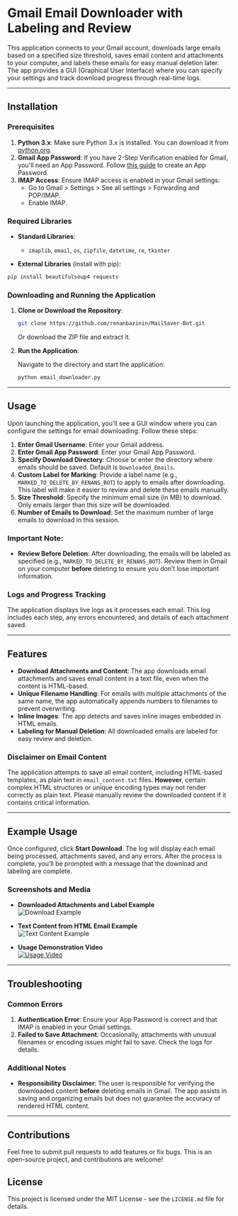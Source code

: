 # Gmail Email Downloader with Labeling and Review

This application connects to your Gmail account, downloads large emails based on a specified size threshold, saves email content and attachments to your computer, and labels these emails for easy manual deletion later. The app provides a GUI (Graphical User Interface) where you can specify your settings and track download progress through real-time logs.

---

## Installation

### Prerequisites

1. **Python 3.x**: Make sure Python 3.x is installed. You can download it from [python.org](https://www.python.org/downloads/).
2. **Gmail App Password**: If you have 2-Step Verification enabled for Gmail, you'll need an App Password. Follow [this guide](https://support.google.com/accounts/answer/185833?hl=en) to create an App Password.
3. **IMAP Access**: Ensure IMAP access is enabled in your Gmail settings:
   - Go to Gmail > Settings > See all settings > Forwarding and POP/IMAP.
   - Enable IMAP.

### Required Libraries

- **Standard Libraries**:
  - `imaplib`, `email`, `os`, `zipfile`, `datetime`, `re`, `tkinter`

- **External Libraries** (install with pip):

```bash
pip install beautifulsoup4 requests
```

### Downloading and Running the Application

1. **Clone or Download the Repository**: 

   ```bash
   git clone https://github.com/renanbazinin/MailSaver-Bot.git
   ```

   Or download the ZIP file and extract it.

2. **Run the Application**:

   Navigate to the directory and start the application:

   ```bash
   python email_downloader.py
   ```

---

## Usage

Upon launching the application, you’ll see a GUI window where you can configure the settings for email downloading. Follow these steps:

1. **Enter Gmail Username**: Enter your Gmail address.
2. **Enter Gmail App Password**: Enter your Gmail App Password.
3. **Specify Download Directory**: Choose or enter the directory where emails should be saved. Default is `Downloaded_Emails`.
4. **Custom Label for Marking**: Provide a label name (e.g., `MARKED_TO_DELETE_BY_RENANS_BOT`) to apply to emails after downloading. This label will make it easier to review and delete these emails manually.
5. **Size Threshold**: Specify the minimum email size (in MB) to download. Only emails larger than this size will be downloaded.
6. **Number of Emails to Download**: Set the maximum number of large emails to download in this session.

### Important Note:

- **Review Before Deletion**: After downloading, the emails will be labeled as specified (e.g., `MARKED_TO_DELETE_BY_RENANS_BOT`). Review them in Gmail on your computer **before** deleting to ensure you don’t lose important information.

### Logs and Progress Tracking

The application displays live logs as it processes each email. This log includes each step, any errors encountered, and details of each attachment saved.

---

## Features

- **Download Attachments and Content**: The app downloads email attachments and saves email content in a text file, even when the content is HTML-based.
- **Unique Filename Handling**: For emails with multiple attachments of the same name, the app automatically appends numbers to filenames to prevent overwriting.
- **Inline Images**: The app detects and saves inline images embedded in HTML emails.
- **Labeling for Manual Deletion**: All downloaded emails are labeled for easy review and deletion.

### Disclaimer on Email Content

The application attempts to save all email content, including HTML-based templates, as plain text in `email_content.txt` files. **However**, certain complex HTML structures or unique encoding types may not render correctly as plain text. Please manually review the downloaded content if it contains critical information.

---

## Example Usage

Once configured, click **Start Download**. The log will display each email being processed, attachments saved, and any errors. After the process is complete, you’ll be prompted with a message that the download and labeling are complete.

### Screenshots and Media

- **Downloaded Attachments and Label Example**  
  ![Download Example](https://i.imgur.com/WXN6CZc.png)

- **Text Content from HTML Email Example**  
  ![Text Content Example](https://i.imgur.com/MJZ0GSP.png)

- **Usage Demonstration Video**  
  [![Usage Video](https://img.youtube.com/vi/1e290CW/0.jpg)](https://i.imgur.com/1e290CW.mp4)

---

## Troubleshooting

### Common Errors

1. **Authentication Error**: Ensure your App Password is correct and that IMAP is enabled in your Gmail settings.
2. **Failed to Save Attachment**: Occasionally, attachments with unusual filenames or encoding issues might fail to save. Check the logs for details.

### Additional Notes

- **Responsibility Disclaimer**: The user is responsible for verifying the downloaded content **before** deleting emails in Gmail. The app assists in saving and organizing emails but does not guarantee the accuracy of rendered HTML content.
  
---

## Contributions

Feel free to submit pull requests to add features or fix bugs. This is an open-source project, and contributions are welcome!

## License

This project is licensed under the MIT License - see the `LICENSE.md` file for details.
